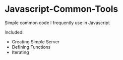 # Javascript-Common-Tools
Simple common code I frequently use in Javascript

Included:
  - Creating Simple Server
  - Defining Functions
  - Iterating
